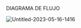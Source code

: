 DIAGRAMA DE FLUJO

![Untitled-2023-05-16-1416](https://github.com/maribel848/agamos-pizza/assets/132409580/4efc9914-6426-429b-b5e0-45dcce9df9bc)
